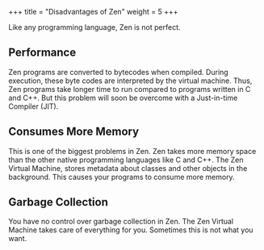 +++
title = "Disadvantages of Zen"
weight = 5
+++

Like any programming language, Zen is not perfect.

## Performance

Zen programs are converted to bytecodes when compiled. During execution, these
byte codes are interpreted by the virtual machine. Thus, Zen programs take
longer time to run compared to programs written in C and C++. But this problem
will soon be overcome with a Just-in-time Compiler (JIT).

## Consumes More Memory

This is one of the biggest problems in Zen. Zen takes more memory space than the
other native programming languages like C and C++. The Zen Virtual Machine,
stores metadata about classes and other objects in the background. This causes
your programs to consume more memory.

## Garbage Collection

You have no control over garbage collection in Zen. The Zen Virtual Machine
takes care of everything for you. Sometimes this is not what you want.